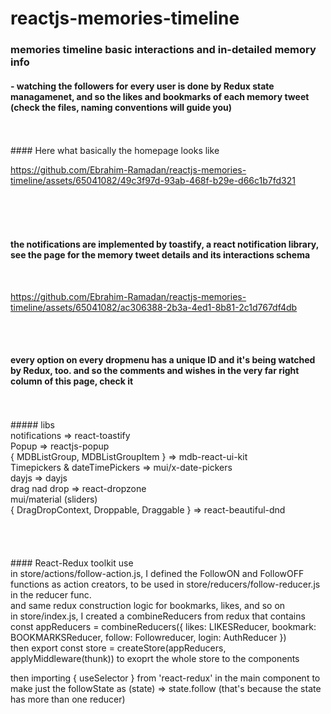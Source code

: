 # reactjs-memories-timeline
### memories timeline basic interactions and in-detailed memory info
 #### - watching the followers for every user is done by Redux state managamenet, and so the likes and bookmarks of each memory tweet (check the files, naming conventions will guide you)
<br>
<br>
#### Here what basically the homepage looks like
<br>

https://github.com/Ebrahim-Ramadan/reactjs-memories-timeline/assets/65041082/49c3f97d-93ab-468f-b29e-d66c1b7fd321

<br>
<br>
<br>

#### the notifications are implemented by toastify, a react notification library, see the page for the memory tweet details and its interactions schema
<br>

https://github.com/Ebrahim-Ramadan/reactjs-memories-timeline/assets/65041082/ac306388-2b3a-4ed1-8b81-2c1d767df4db
<br>

<br>
<br>

#### every option on every dropmenu has a unique ID and it's being watched by Redux, too. and so the comments and wishes in the very far right column of this page, check it
<br>

<br>
##### libs
<br>
notifications => react-toastify<br>
Popup => reactjs-popup <br>
{ MDBListGroup, MDBListGroupItem } => mdb-react-ui-kit <br>
Timepickers & dateTimePickers => mui/x-date-pickers<br>
dayjs => dayjs<br>
drag nad drop => react-dropzone<br>
mui/material (sliders)<br>
{ DragDropContext, Droppable, Draggable } => react-beautiful-dnd<br>

<br>
<br>
<br>
<br>
#### React-Redux toolkit use <br>
in store/actions/follow-action.js, I defined the FollowON and FollowOFF functions as action creators, to be used in store/reducers/follow-reducer.js in the reducer func.<br>
and same redux construction logic for bookmarks, likes, and so on<br>
in store/index.js, I created a combineReducers from redux that contains <br>
const appReducers = combineReducers({
    likes: LIKESReducer,
    bookmark: BOOKMARKSReducer,
    follow: Followreducer,
    login: AuthReducer
})<br>
then export const store = createStore(appReducers, applyMiddleware(thunk)) to exoprt the whole store to the components


then importing { useSelector } from 'react-redux' in the main component to make just the followState as (state) => state.follow (that's because the state has more than one reducer)
